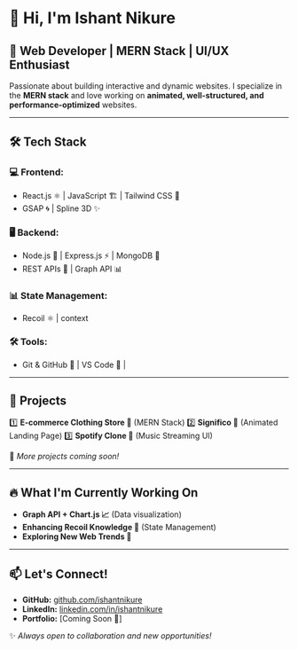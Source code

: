 # 👋 Hi, I'm Ishant Nikure

## 🚀 Web Developer | MERN Stack | UI/UX Enthusiast

Passionate about building interactive and dynamic websites. I specialize in the **MERN stack** and love working on **animated, well-structured, and performance-optimized** websites.

---

## 🛠 Tech Stack

### 💻 Frontend:
- React.js ⚛️ | JavaScript 🏗️ | Tailwind CSS 🎨
- GSAP 🌀 | Spline 3D ✨

### 🖥️ Backend:
- Node.js 🌿 | Express.js ⚡ | MongoDB 🍃
- REST APIs 🔗 | Graph API 📊

### 📊 State Management:
- Recoil ⚛️ | context

### 🛠 Tools:
- Git & GitHub 🐙 | VS Code 🔵 |

---

## 📌 Projects

1️⃣ **E-commerce Clothing Store 👕** (MERN Stack)
2️⃣ **Significo 🌟** (Animated Landing Page)
3️⃣ **Spotify Clone 🎵** (Music Streaming UI)

📌 *More projects coming soon!*

---

## 🔥 What I'm Currently Working On
- **Graph API + Chart.js 📈** (Data visualization)
- **Enhancing Recoil Knowledge 🔄** (State Management)
- **Exploring New Web Trends 🚀**

---

## 📫 Let's Connect!
- **GitHub:** [github.com/ishantnikure](#)
- **LinkedIn:** [linkedin.com/in/ishantnikure](#)
- **Portfolio:** [Coming Soon 🚀]

✨ *Always open to collaboration and new opportunities!*
